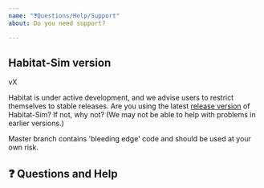 ```yaml
---
name: "❓Questions/Help/Support"
about: Do you need support?

---
```


## Habitat-Sim version
vX

Habitat is under active development, and we advise users to restrict themselves to stable releases. Are you using the latest [release version](https://github.com/facebookresearch/habitat-sim/releases) of Habitat-Sim? If not, why not? 
(We may not be able to help with problems in earlier versions.) 

Master branch contains 'bleeding edge' code and should be used at your own risk. 

## ❓ Questions and Help
